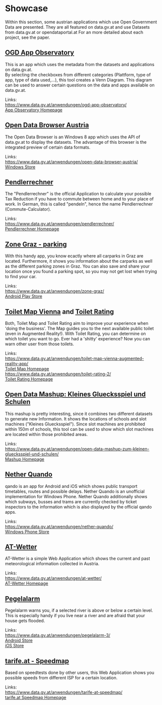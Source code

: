 # Showcase

Within this section, some austrian applications which use Open Government Data are presented. 
They are all featured on data.gv.at and use Datasets from data.gv.at or opendataportal.at
For an more detailed about each project, see the paper. 

## [OGD App Observatory](https://www.data.gv.at/anwendungen/ogd-app-observatory/)

This is an app which uses the metadata from the datasets and applications on data.gv.at.  
By selecting the checkboxes from different categories (Plattform, type of app, type of data used,...), this tool creates a Venn Diagram. This diagram can be used to answer certain questions on the data and apps available on data.gv.at.

Links:  
<https://www.data.gv.at/anwendungen/ogd-app-observatory/>  
[App Observatory Homepage](http://data.ifs.tuwien.ac.at/ogda/observatory/#/)  

## [Open Data Browser Austria](https://www.data.gv.at/anwendungen/open-data-browser-austria/)

The Open Data Browser is an Windows 8 app which uses the API of data.gv.at to display the datasets. 
The advantage of this browser is the integrated preview of certain data formats.

Links:  
<https://www.data.gv.at/anwendungen/open-data-browser-austria/>  
[Windows Store](http://apps.microsoft.com/windows/de-DE/app/open-data-browser-austria/f92d7743-397f-4df8-8dbc-b9cda7f55868)

## [Pendlerrechner](https://www.data.gv.at/anwendungen/pendlerrechner/)

The "Pendlerrechner" is the official Application to calculate your possible Tax Reduction if you have to commute between home and to your place of work. In German, this is called "pendeln", hence the name Pendlerrechner (Commute-Calculator).

Links:  
<https://www.data.gv.at/anwendungen/pendlerrechner/>  
[Pendlerrechner Homepage](https://pendlerrechner.bmf.gv.at/pendlerrechner/)

## [Zone Graz - parking](https://www.data.gv.at/anwendungen/zone-graz/)

With this handy app, you know ecactly where all carparks in Graz are located. 
Furthermore, it shows you information about the carparks as well as the different parking zones in Graz.
You can also save and share your location once you found a parking spot, so you may not get lost when trying to find your car. 

Links:  
<https://www.data.gv.at/anwendungen/zone-graz/>  
[Android Play Store](https://play.google.com/store/apps/details?id=at.simonpi.zonegraz)

## [Toilet Map Vienna](https://www.data.gv.at/anwendungen/toilet-map-vienna-augmented-reality-app/) and [Toilet Rating](https://www.data.gv.at/anwendungen/toilet-rating-2/)
Both, Toilet Map and Toilet Rating aim to improve your experience when 'doing the business'. The Map guides you to the next available public toilet (even in Augmented Reality!).
With Toilet Rating, you can determine on which toilet you want to go. Ever had a 'shitty' experience? Now you can warn other user from those toilets.

Links:  
<https://www.data.gv.at/anwendungen/toilet-map-vienna-augmented-reality-app/>   
[Toilet Map Homepage](http://www.open3.at/projekte/toilet-map-vienna)  
<https://www.data.gv.at/anwendungen/toilet-rating-2/>  
[Toilet Rating Homepage](http://toilet-rating.at/)

## [Open Data Mashup: Kleines Gluecksspiel und Schulen](https://www.data.gv.at/anwendungen/open-data-mashup-zum-kleinen-gluecksspiel-und-schulen/)
This mashup is pretty interesting, since it combines two different datasets to generate new Information. 
It shows the locations of schools and slot machines ("Kleines Gluecksspiel"). Since slot machines are prohibited within 150m of schools, this tool can be used to show which slot machines are located within those prohibited areas.

Links:  
<https://www.data.gv.at/anwendungen/open-data-mashup-zum-kleinen-gluecksspiel-und-schulen/>  
[Mashup Homepage](https://www.open3.at/gluecksspiel-karte)

## [Nether Quando](https://www.data.gv.at/anwendungen/nether-quando/)
qando is an app for Android and iOS which shows public transport timetables, routes and possible delays. 
Nether Quando is an unofficial implementation for Windows Phone. Nether Quando additionally shows which subways, busses and trams are currently checked by ticket inspectors to the information which is also displayed by the official qando apps.

Links:  
<https://www.data.gv.at/anwendungen/nether-quando/>  
[Windows Phone Store](http://www.windowsphone.com/de-at/store/app/nether-quando/d7e7a267-2110-4b78-b6b4-3fbbf20a8e16)

## [AT-Wetter](https://www.data.gv.at/anwendungen/at-wetter/)
AT-Wetter is a simple Web Application which shows the current and past meteorological information collected in Austria.

Links:  
<https://www.data.gv.at/anwendungen/at-wetter/>  
[AT-Wetter Homepage](http://at-wetter.tk/)

## [Pegelalarm](https://www.data.gv.at/anwendungen/pegelalarm-3/)
Pegelalarm warns you, if a selected river is above or below a certain level. 
This is especially handy if you live near a river and are afraid that your house gets flooded.

Links:  
<https://www.data.gv.at/anwendungen/pegelalarm-3/>  
[Android Store](https://play.google.com/store/apps/details?id=at.pegelalarm.app)  
[iOS Store](https://itunes.apple.com/at/app/pegelalarm-wasserstand-monitor/id1022182982)

## [tarife.at - Speedmap](https://www.data.gv.at/anwendungen/tarife-at-speedmap/)
Based on speedtests done by other users, this Web Application shows you possible speeds from different ISP for a certain location.

Links:  
<https://www.data.gv.at/anwendungen/tarife-at-speedmap/>  
[tarife.at Speedmap Homepage](https://www.tarife.at/speedmap/)
